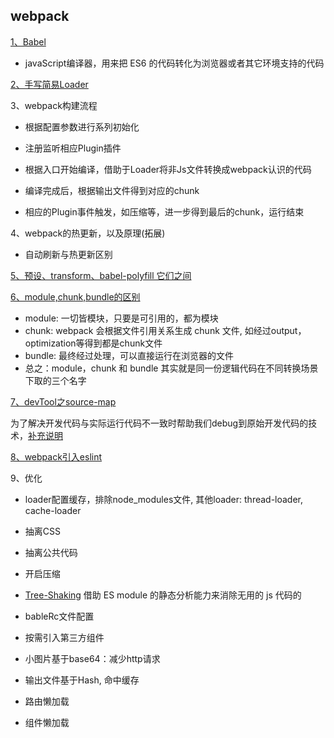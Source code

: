 ## webpack

[1、Babel](https://my.oschina.net/vivotech/blog/4407304)

* javaScript编译器，用来把 ES6 的代码转化为浏览器或者其它环境支持的代码

[2、手写简易Loader](https://zhuanlan.zhihu.com/p/104205895)

3、webpack构建流程

* 根据配置参数进行系列初始化

* 注册监听相应Plugin插件

* 根据入口开始编译，借助于Loader将非Js文件转换成webpack认识的代码

* 编译完成后，根据输出文件得到对应的chunk

* 相应的Plugin事件触发，如压缩等，进一步得到最后的chunk，运行结束

4、webpack的热更新，以及原理(拓展)

* 自动刷新与热更新区别

[5、预设、transform、babel-polyfill 它们之间](https://www.jiangruitao.com/babel/babel-polyfill/)

[6、module,chunk,bundle的区别](https://www.cnblogs.com/skychx/p/webpack-module-chunk-bundle.html)
* module: 一切皆模块，只要是可引用的，都为模块
* chunk: webpack 会根据文件引用关系生成 chunk 文件, 如经过output，optimization等得到都是chunk文件
* bundle: 最终经过处理，可以直接运行在浏览器的文件
* 总之：module，chunk 和 bundle 其实就是同一份逻辑代码在不同转换场景下取的三个名字

[7、devTool之source-map](https://zhuanlan.zhihu.com/p/135228801)

为了解决开发代码与实际运行代码不一致时帮助我们debug到原始开发代码的技术，[补充说明](https://segmentfault.com/a/1190000008315937)

[8、webpack引入eslint](https://segmentfault.com/a/1190000012936029)

9、优化

* loader配置缓存，排除node_modules文件, 其他loader: thread-loader, cache-loader

* 抽离CSS

* 抽离公共代码

* 开启压缩

* [Tree-Shaking](https://zhuanlan.zhihu.com/p/260724544)
  借助 ES module 的静态分析能力来消除无用的 js 代码的

* bableRc文件配置

* 按需引入第三方组件

* 小图片基于base64：减少http请求

* 输出文件基于Hash, 命中缓存

* 路由懒加载

* 组件懒加载












